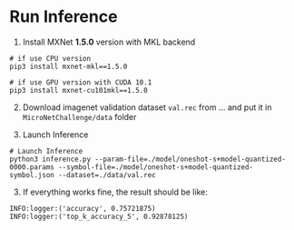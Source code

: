# Run Inference

1. Install MXNet **1.5.0** version with MKL backend
```
# if use CPU version
pip3 install mxnet-mkl==1.5.0

# if use GPU version with CUDA 10.1
pip3 install mxnet-cu101mkl==1.5.0
```

2. Download imagenet validation dataset `val.rec` from ... and put it in `MicroNetChallenge/data` folder

3. Launch Inference
```
# Launch Inference
python3 inference.py --param-file=./model/oneshot-s+model-quantized-0000.params --symbol-file=./model/oneshot-s+model-quantized-symbol.json --dataset=./data/val.rec
```

3. If everything works fine, the result should be like:
```
INFO:logger:('accuracy', 0.75721875)
INFO:logger:('top_k_accuracy_5', 0.92878125)
```

